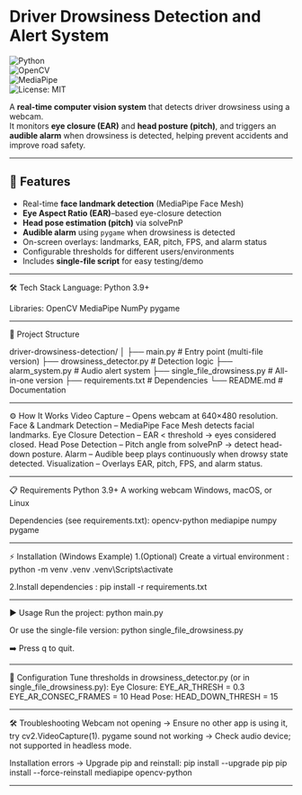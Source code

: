 # Driver Drowsiness Detection and Alert System  

![Python](https://img.shields.io/badge/Python-3.9+-blue.svg)  
![OpenCV](https://img.shields.io/badge/OpenCV-4.x-green.svg)  
![MediaPipe](https://img.shields.io/badge/MediaPipe-FaceMesh-orange.svg)  
![License: MIT](https://img.shields.io/badge/License-MIT-yellow.svg)  

A **real-time computer vision system** that detects driver drowsiness using a webcam.  
It monitors **eye closure (EAR)** and **head posture (pitch)**, and triggers an **audible alarm** when drowsiness is detected, helping prevent accidents and improve road safety.  

---

## 🚀 Features
- Real-time **face landmark detection** (MediaPipe Face Mesh)  
- **Eye Aspect Ratio (EAR)**–based eye-closure detection  
- **Head pose estimation (pitch)** via solvePnP  
- **Audible alarm** using `pygame` when drowsiness is detected  
- On-screen overlays: landmarks, EAR, pitch, FPS, and alarm status  
- Configurable thresholds for different users/environments  
- Includes **single-file script** for easy testing/demo  

---

🛠 Tech Stack
Language: Python 3.9+

Libraries:
OpenCV
MediaPipe
NumPy
pygame

---

📂 Project Structure

driver-drowsiness-detection/
│
├── main.py # Entry point (multi-file version)
├── drowsiness_detector.py # Detection logic
├── alarm_system.py # Audio alert system
├── single_file_drowsiness.py # All-in-one version
├── requirements.txt # Dependencies
└── README.md # Documentation

---

⚙️ How It Works
Video Capture – Opens webcam at 640×480 resolution.
Face & Landmark Detection – MediaPipe Face Mesh detects facial landmarks.
Eye Closure Detection – EAR < threshold → eyes considered closed.
Head Pose Detection – Pitch angle from solvePnP → detect head-down posture.
Alarm – Audible beep plays continuously when drowsy state detected.
Visualization – Overlays EAR, pitch, FPS, and alarm status.

---

📋 Requirements
Python 3.9+
A working webcam
Windows, macOS, or Linux

Dependencies (see requirements.txt):
opencv-python
mediapipe
numpy
pygame

---

⚡ Installation (Windows Example)
1.(Optional) Create a virtual environment :
python -m venv .venv
.venv\Scripts\activate

2.Install dependencies :
pip install -r requirements.txt

---

▶️ Usage
Run the project:
python main.py

Or use the single-file version:
python single_file_drowsiness.py

➡️ Press q to quit.

---

🔧 Configuration
Tune thresholds in drowsiness_detector.py (or in single_file_drowsiness.py):
Eye Closure:
EYE_AR_THRESH = 0.3
EYE_AR_CONSEC_FRAMES = 10
Head Pose:
HEAD_DOWN_THRESH = 15

---

🛠 Troubleshooting
Webcam not opening → Ensure no other app is using it, try cv2.VideoCapture(1).
pygame sound not working → Check audio device; not supported in headless mode.

Installation errors → Upgrade pip and reinstall:
pip install --upgrade pip
pip install --force-reinstall mediapipe opencv-python

---


